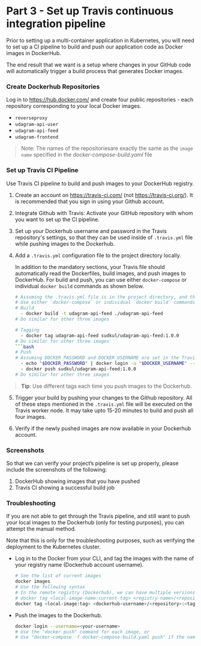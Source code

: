 # Part 3 - Set up Travis continuous integration pipeline

Prior to setting up a multi-container application in Kubernetes, you will need to set up a CI pipeline to build and push our application code as Docker images in DockerHub. 

The end result that we want is a setup where changes in your GitHub code will automatically trigger a build process that generates Docker images.

### Create Dockerhub Repositories

Log in to https://hub.docker.com/ and create four public repositories - each repository corresponding to your local Docker images.

* `reverseproxy`
* `udagram-api-user`
* `udagram-api-feed`
* `udagram-frontend`

> Note: The names of the repositoriesare exactly the same as the `image name` specified in the *docker-compose-build.yaml* file

### Set up Travis CI Pipeline

Use Travis CI pipeline to build and push images to your DockerHub registry. 

1. Create an account on https://travis-ci.com/ (not https://travis-ci.org/). It is recommended that you sign in using your Github account.

2. Integrate Github with Travis: Activate your GitHub repository with whom you want to set up the CI pipeline. 

3. Set up your Dockerhub username and password in the Travis repository's settings, so that they can be used inside of `.travis.yml` file while pushing images to the Dockerhub. 

4. Add a `.travis.yml` configuration file to the project directory locally. 

    In addition to the mandatory sections, your Travis file should automatically read the Dockerfiles, build images, and push images to DockerHub. For build and push, you can use either `docker-compose` or individual `docker build` commands as shown below. 
    ```bash
    # Assuming the .travis.yml file is in the project directory, and there is a separate sub-directory for each service
    # Use either `docker-compose` or individual `docker build` commands
    # Build
      - docker build -t udagram-api-feed ./udagram-api-feed
    # Do similar for other three images
    ```

    ```bash
    # Tagging
      - docker tag udagram-api-feed sudkul/udagram-api-feed:1.0.0
    # Do similar for other three images```
    ```bash
    # Push
    # Assuming DOCKER_PASSWORD and DOCKER_USERNAME are set in the Travis repository settings
      - echo "$DOCKER_PASSWORD" | docker login -u "$DOCKER_USERNAME" --password-stdin
      - docker push sudkul/udagram-api-feed:1.0.0
    # Do similar for other three images
    ```
> **Tip**: Use different tags each time you push images to the Dockerhub.   


5. Trigger your build by pushing your changes to the Github repository. All of these steps mentioned in the `.travis.yml` file will be executed on the Travis worker node. It may take upto 15-20 minutes to build and push all four images.


6. Verify if the newly pushed images are now available in your Dockerhub account.


### Screenshots
So that we can verify your project’s pipeline is set up properly, please include the screenshots of the following:

1. DockerHub showing images that you have pushed
2. Travis CI showing a successful build job


### Troubleshooting

If you are not able to get through the Travis pipeline, and still want to push your local images to the Dockerhub (only for testing purposes), you can attempt the manual method. 

Note that this is only for the troubleshooting purposes, such as verifying the deployment to the Kubernetes cluster.

* Log in to the Docker from your CLI, and tag the images with the name of your registry name (Dockerhub account username). 
  ```bash
  # See the list of current images
  docker images
  # Use the following syntax
  # In the remote registry (Dockerhub), we can have multiple versions of an image using "tags". 
  # docker tag <local-image-name:current-tag> <registry-name>/<repository-name>:<new-tag>
  docker tag <local-image:tag> <dockerhub-username>/<repository>:<tag>
  ```
* Push the images to the Dockerhub. 
  ```bash
  docker login --username=<your-username>
  # Use the "docker push" command for each image, or 
  # Use "docker-compose -f docker-compose-build.yaml push" if the names in the compose file are as same as the Dockerhub repositories. 
  ```


